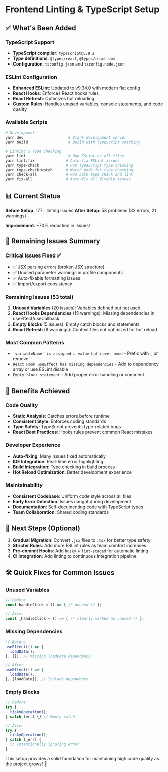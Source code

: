 # Frontend Linting & TypeScript Setup

## ✅ What's Been Added

### TypeScript Support
- **TypeScript compiler**: `typescript@5.9.2`
- **Type definitions**: `@types/react`, `@types/react-dom`
- **Configuration**: `tsconfig.json` and `tsconfig.node.json`

### ESLint Configuration
- **Enhanced ESLint**: Updated to v9.34.0 with modern flat config
- **React Hooks**: Enforces React hooks rules
- **React Refresh**: Optimizes hot reloading
- **Custom Rules**: Handles unused variables, console statements, and code quality

### Available Scripts

```bash
# Development
yarn dev                    # Start development server
yarn build                  # Build with TypeScript checking

# Linting & Type Checking
yarn lint                   # Run ESLint on all files
yarn lint:fix              # Auto-fix ESLint issues
yarn type-check            # Run TypeScript type checking
yarn type-check:watch      # Watch mode for type checking
yarn check-all             # Run both type check and lint
yarn fix-all               # Auto-fix all fixable issues
```

## 📊 Current Status

**Before Setup**: 177+ linting issues
**After Setup**: 53 problems (32 errors, 21 warnings)

**Improvement**: ~70% reduction in issues!

## 🔧 Remaining Issues Summary

### Critical Issues Fixed ✅
- ✅ JSX parsing errors (broken JSX structure)
- ✅ Unused parameter warnings in profile components
- ✅ Auto-fixable formatting issues
- ✅ Import/export consistency

### Remaining Issues (53 total)
1. **Unused Variables** (20 issues): Variables defined but not used
2. **React Hooks Dependencies** (15 warnings): Missing dependencies in useEffect/useCallback
3. **Empty Blocks** (5 issues): Empty catch blocks and statements
4. **React Refresh** (8 warnings): Context files not optimized for hot reload

### Most Common Patterns
- `'variableName' is assigned a value but never used` - Prefix with `_` or remove
- `React Hook useEffect has missing dependencies` - Add to dependency array or use ESLint disable
- `Empty block statement` - Add proper error handling or comment

## 🚀 Benefits Achieved

### Code Quality
- **Static Analysis**: Catches errors before runtime
- **Consistent Style**: Enforces coding standards
- **Type Safety**: TypeScript prevents type-related bugs
- **React Best Practices**: Hooks rules prevent common React mistakes

### Developer Experience
- **Auto-fixing**: Many issues fixed automatically
- **IDE Integration**: Real-time error highlighting
- **Build Integration**: Type checking in build process
- **Hot Reload Optimization**: Better development experience

### Maintainability
- **Consistent Codebase**: Uniform code style across all files
- **Early Error Detection**: Issues caught during development
- **Documentation**: Self-documenting code with TypeScript types
- **Team Collaboration**: Shared coding standards

## 🎯 Next Steps (Optional)

1. **Gradual Migration**: Convert `.jsx` files to `.tsx` for better type safety
2. **Stricter Rules**: Add more ESLint rules as team comfort increases
3. **Pre-commit Hooks**: Add `husky` + `lint-staged` for automatic linting
4. **CI Integration**: Add linting to continuous integration pipeline

## 🛠️ Quick Fixes for Common Issues

### Unused Variables
```javascript
// Before
const handleClick = () => { /* unused */ };

// After
const _handleClick = () => { /* clearly marked as unused */ };
```

### Missing Dependencies
```javascript
// Before
useEffect(() => {
  loadData();
}, []); // Missing loadData dependency

// After
useEffect(() => {
  loadData();
}, [loadData]); // Include dependency
```

### Empty Blocks
```javascript
// Before
try {
  riskyOperation();
} catch (err) {} // Empty catch

// After
try {
  riskyOperation();
} catch (_err) {
  // Intentionally ignoring error
}
```

This setup provides a solid foundation for maintaining high code quality as the project grows! 🎉
